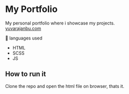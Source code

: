 # My Portfolio

My personal portfolio where i showcase my projects. <br>
[yuvarajanbu.com](https://yuvarajanbu.com)

📃 languages used

- HTML
- SCSS
- JS

## How to run it

Clone the repo and open the html file on browser, thats it.
